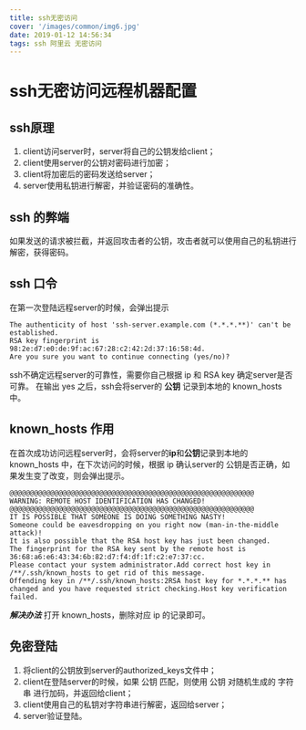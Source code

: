 ```yaml
---
title: ssh无密访问
cover: '/images/common/img6.jpg'
date: 2019-01-12 14:56:34
tags: ssh 阿里云 无密访问
---
```

# ssh无密访问远程机器配置
## ssh原理
1. client访问server时，server将自己的公钥发给client；
2. client使用server的公钥对密码进行加密；
3. client将加密后的密码发送给server；
4. server使用私钥进行解密，并验证密码的准确性。

## ssh 的弊端
如果发送的请求被拦截，并返回攻击者的公钥，攻击者就可以使用自己的私钥进行解密，获得密码。

## ssh 口令
在第一次登陆远程server的时候，会弹出提示
```
The authenticity of host 'ssh-server.example.com (*.*.*.**)' can't be established.
RSA key fingerprint is 98:2e:d7:e0:de:9f:ac:67:28:c2:42:2d:37:16:58:4d.
Are you sure you want to continue connecting (yes/no)?
```
ssh不确定远程server的可靠性，需要你自己根据 ip 和 RSA key 确定server是否可靠。
在输出 yes 之后，ssh会将server的 **公钥** 记录到本地的 known_hosts 中。

## known_hosts 作用
在首次成功访问远程server时，会将server的**ip**和**公钥**记录到本地的 known_hosts 中，在下次访问的时候，根据 ip 确认server的 公钥是否正确，如果发生变了改变，则会弹出提示。
```
@@@@@@@@@@@@@@@@@@@@@@@@@@@@@@@@@@@@@@@@@@@@@@@@@@@@@@@@@@@@ 
WARNING: REMOTE HOST IDENTIFICATION HAS CHANGED! 
@@@@@@@@@@@@@@@@@@@@@@@@@@@@@@@@@@@@@@@@@@@@@@@@@@@@@@@@@@@@
IT IS POSSIBLE THAT SOMEONE IS DOING SOMETHING NASTY!
Someone could be eavesdropping on you right now (man-in-the-middle attack)!
It is also possible that the RSA host key has just been changed.
The fingerprint for the RSA key sent by the remote host is 36:68:a6:e6:43:34:6b:82:d7:f4:df:1f:c2:e7:37:cc.
Please contact your system administrator.Add correct host key in /**/.ssh/known_hosts to get rid of this message.
Offending key in /**/.ssh/known_hosts:2RSA host key for *.*.*.** has changed and you have requested strict checking.Host key verification failed. 
```
***解决办法***
打开 known_hosts，删除对应 ip 的记录即可。

## 免密登陆
1. 将client的公钥放到server的authorized_keys文件中；
2. client在登陆server的时候，如果 公钥 匹配，则使用 公钥 对随机生成的 字符串 进行加码，并返回给client；
3. client使用自己的私钥对字符串进行解密，返回给server；
4. server验证登陆。